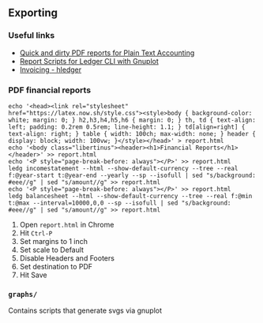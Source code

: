 ## Exporting

### Useful links
- [Quick and dirty PDF reports for Plain Text Accounting](https://egli.dev/posts/quick-and-dirty-pdf-reports-for-plain-text-accounting/)
- [Report Scripts for Ledger CLI with Gnuplot](https://www.sundialdreams.com/report-scripts-for-ledger-cli-with-gnuplot/)
- [Invoicing - hledger](https://hledger.org/invoicing.html)

### PDF financial reports
```
echo '<head><link rel="stylesheet" href="https://latex.now.sh/style.css"><style>body { background-color: white; margin: 0; } h2,h3,h4,h5,h6 { margin: 0; } th, td { text-align: left; padding: 0.2rem 0.5rem; line-height: 1.1; } td[align=right] { text-align: right; } table { width: 100ch; max-width: none; } header { display: block; width: 100vw; }</style></head>' > report.html
echo '<body class="libertinus"><header><h1>Financial Reports</h1></header>' >> report.html
echo '<P style="page-break-before: always"></P>' >> report.html
ledg incomestatement --html --show-default-currency --tree --real f:@year-start t:@year-end --yearly --sp --isofull | sed "s/background: #eee//g" | sed "s/amount//g" >> report.html
echo '<P style="page-break-before: always"></P>' >> report.html
ledg balancesheet --html --show-default-currency --tree --real f:@min t:@max --interval=10000,0,0 --sp --isofull | sed "s/background: #eee//g" | sed "s/amount//g" >> report.html
```


1. Open `report.html` in Chrome
2. Hit `Ctrl-P`
3. Set margins to 1 inch
4. Set scale to Default
5. Disable Headers and Footers
6. Set destination to PDF
7. Hit Save

### `graphs/`
Contains scripts that generate svgs via gnuplot
